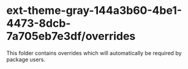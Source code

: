 # ext-theme-gray-144a3b60-4be1-4473-8dcb-7a705eb7e3df/overrides

This folder contains overrides which will automatically be required by package users.
